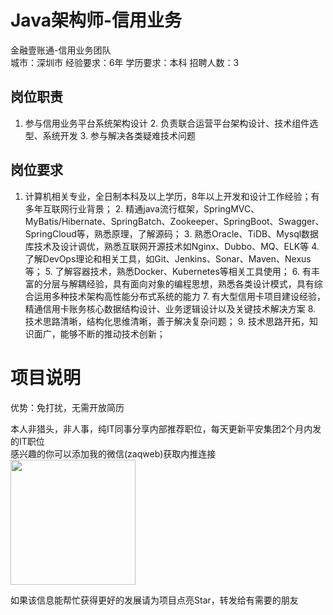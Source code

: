 # Java架构师-信用业务
金融壹账通-信用业务团队  
城市：深圳市 经验要求：6年 学历要求：本科  招聘人数：3

## 岗位职责
1. 参与信用业务平台系统架构设计
   2. 负责联合运营平台架构设计、技术组件选型、系统开发
   3. 参与解决各类疑难技术问题

## 岗位要求
1. 计算机相关专业，全日制本科及以上学历，8年以上开发和设计工作经验；有多年互联网行业背景；
   2. 精通java流行框架，SpringMVC、MyBatis/Hibernate、SpringBatch、Zookeeper、SpringBoot、Swagger、SpringCloud等，熟悉原理，了解源码；
   3. 熟悉Oracle、TiDB、Mysql数据库技术及设计调优，熟悉互联网开源技术如Nginx、Dubbo、MQ、ELK等
   4. 了解DevOps理论和相关工具，如Git、Jenkins、Sonar、Maven、Nexus等；
   5. 了解容器技术，熟悉Docker、Kubernetes等相关工具使用；
   6. 有丰富的分层与解耦经验，具有面向对象的编程思想，熟悉各类设计模式，具有综合运用多种技术架构高性能分布式系统的能力
   7. 有大型信用卡项目建设经验，精通信用卡账务核心数据结构设计、业务逻辑设计以及关键技术解决方案
   8. 技术思路清晰，结构化思维清晰，善于解决复杂问题； 
   9. 技术思路开拓，知识面广，能够不断的推动技术创新；

# 项目说明

优势：免打扰，无需开放简历

本人非猎头，非人事，纯IT同事分享内部推荐职位，每天更新平安集团2个月内发的IT职位  
感兴趣的你可以添加我的微信(zaqweb)获取内推连接  
<img src="https://github.com/zaqweb/PA-IT-JOBS/blob/master/WechatICode.jpeg"  height="200" width="200">

如果该信息能帮忙获得更好的发展请为项目点亮Star，转发给有需要的朋友




